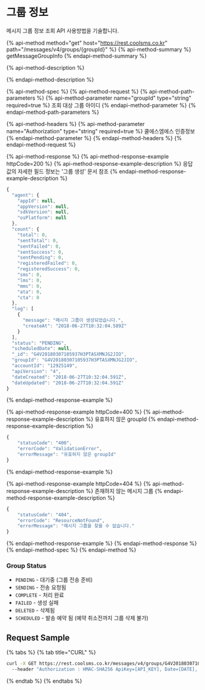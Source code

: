 # 그룹 정보

메시지 그룹 정보 조회 API 사용방법을 기술합니다.

{% api-method method="get" host="https://rest.coolsms.co.kr" path="/messages/v4/groups/{groupId}" %}
{% api-method-summary %}
getMessageGroupInfo
{% endapi-method-summary %}

{% api-method-description %}

{% endapi-method-description %}

{% api-method-spec %}
{% api-method-request %}
{% api-method-path-parameters %}
{% api-method-parameter name="groupId" type="string" required=true %}
조회 대상 그룹 아이디
{% endapi-method-parameter %}
{% endapi-method-path-parameters %}

{% api-method-headers %}
{% api-method-parameter name="Authorization" type="string" required=true %}
쿨에스엠에스 인증정보
{% endapi-method-parameter %}
{% endapi-method-headers %}
{% endapi-method-request %}

{% api-method-response %}
{% api-method-response-example httpCode=200 %}
{% api-method-response-example-description %}
응답 값의 자세한 필드 정보는 '그룹 생성' 문서 참조
{% endapi-method-response-example-description %}

```javascript
{
  "agent": {
    "appId": null,
    "appVersion": null,
    "sdkVersion": null,
    "osPlatform": null
  },
  "count": {
    "total": 0,
    "sentTotal": 0,
    "sentFailed": 0,
    "sentSuccess": 0,
    "sentPending": 0,
    "registeredFailed": 0,
    "registeredSuccess": 0,
    "sms": 0,
    "lms": 0,
    "mms": 0,
    "ata": 0,
    "cta": 0
  },
  "log": [
    {
      "message": "메시지 그룹이 생성되었습니다.",
      "createAt": "2018-06-27T10:32:04.589Z"
    }
  ],
  "status": "PENDING",
  "scheduledDate": null,
  "_id": "G4V20180307105937H3PTASXMNJG2JIO",
  "groupId": "G4V20180307105937H3PTASXMNJG2JIO",
  "accountId": "12925149",
  "apiVersion": "4",
  "dateCreated": "2018-06-27T10:32:04.591Z",
  "dateUpdated": "2018-06-27T10:32:04.591Z"
}
```
{% endapi-method-response-example %}

{% api-method-response-example httpCode=400 %}
{% api-method-response-example-description %}
유효하지 않은 groupId
{% endapi-method-response-example-description %}

```javascript
{
    "statusCode": "400",
    "errorCode": "ValidationError",
    "errorMessage": "유효하지 않은 groupId"
}
```
{% endapi-method-response-example %}

{% api-method-response-example httpCode=404 %}
{% api-method-response-example-description %}
존재하지 않는 메시지 그룹
{% endapi-method-response-example-description %}

```javascript
{
    "statusCode": "404",
    "errorCode": "ResourceNotFound",
    "errorMessage": "메시지 그룹을 찾을 수 없습니다."
}
```
{% endapi-method-response-example %}
{% endapi-method-response %}
{% endapi-method-spec %}
{% endapi-method %}

### Group Status

* `PENDING` - 대기중 \(그룹 전송 준비\)
* `SENDING` - 전송 요청됨
* `COMPLETE` - 처리 완료
* `FAILED` - 생성 실패
* `DELETED` - 삭제됨
* `SCHEDULED` - 발송 예약 됨 \(예약 취소전까지 그룹 삭제 불가\)

## Request Sample

{% tabs %}
{% tab title="CURL" %}
```bash
curl -X GET https://rest.coolsms.co.kr/messages/v4/groups/G4V20180307105937H3PTASXMNJG2JIO
  --header "Authorization : HMAC-SHA256 ApiKey=[API_KEY], Date=[DATE], Salt=[UNIQID], Signature= [SIGNATURE]" \
```
{% endtab %}
{% endtabs %}

